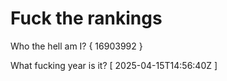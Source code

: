 # Fuck the rankings

Who the hell am I?
{ 16903992 }

What fucking year is it?
[ 2025-04-15T14:56:40Z ]
